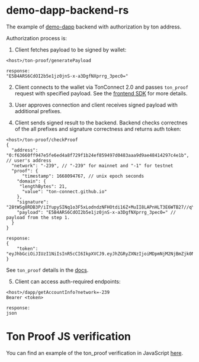 # demo-dapp-backend-rs

The example of [demo-dapp](https://github.com/ton-connect/demo-dapp-with-backend) backend with authorization by ton address.

Authorization process is:
1. Client fetches payload to be signed by wallet:
```
<host>/ton-proof/generatePayload

response: 
"E5B4ARS6CdOI2b5e1jz0jnS-x-a3DgfNXprrg_3pec0="
```

2. Client connects to the wallet via TonConnect 2.0 and passes `ton_proof` request with specified payload.
See the [frontend SDK](https://github.com/ton-connect/sdk/tree/main/packages/sdk) for more details.

3. User approves connection and client receives signed payload with additional prefixes.
4. Client sends signed result to the backend. Backend checks correctnes of the all prefixes and signature correctness and returns auth token:
```
<host>/ton-proof/checkProof
{
  "address": "0:f63660ff947e5fe6ed4a8f729f1b24ef859497d0483aaa9d9ae48414297c4e1b", // user's address
  "network": "-239", // "-239" for mainnet and "-1" for testnet
  "proof": {
      "timestamp": 1668094767, // unix epoch seconds
    "domain": {
     "lengthBytes": 21,
      "value": "ton-connect.github.io"
    },
    "signature": "28tWSg8RDB3P/iIYupySINq1o3F5xLodndzNFHOtdi16Z+MuII8LAPnHLT3E6WTB27//qY4psU5Rf5/aJaIIAA==",
    "payload": "E5B4ARS6CdOI2b5e1jz0jnS-x-a3DgfNXprrg_3pec0=" // payload from the step 1.
  }
}

response: 
{
    "token": "eyJhbGciOiJIUzI1NiIsInR5cCI6IkpXVCJ9.eyJhZGRyZXNzIjoiMDpmNjM2NjBmZjk0N2U1ZmU2ZWQ0YThmNzI5ZjFiMjRlZjg1OTQ5N2QwNDgzYWFhOWQ5YWU0ODQxNDI5N2M0ZTFiIiwiZXhwIjoxNjY4MDk4NDkwfQ.13sg3Mgt2hT9_vChan3bmQkp_Wsigj9YjSoKABTsVGA"
}
```

See `ton_proof` details in the [docs](https://github.com/ton-connect/docs/blob/main/requests-responses.md#address-proof-signature-ton_proof).

5. Client can access auth-required endpoints:
```
<host>/dapp/getAccountInfo?network=-239
Bearer <token>

response:
json
```

# Ton Proof JS verification
You can find an example of the ton_proof verification in JavaScript [here](https://gist.github.com/TrueCarry/cac00bfae051f7028085aa018c2a05c6).
